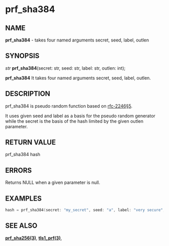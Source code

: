 # prf_sha384

## NAME

**prf_sha384** - takes four named arguments secret, seed, label, outlen
## SYNOPSIS

*str* **prf_sha384**(secret: str, seed: str, label: str, outlen: int);

**prf_sha384** It takes four named arguments secret, seed, label, outlen.

## DESCRIPTION

prf_sha384 is pseudo random function based on [rfc-2246§5](https://www.rfc-editor.org/rfc/rfc2246.html). 

It uses given seed and label as a basis for the pseudo random generator while the secret is the basis of the hash limited by the given outlen parameter. 


## RETURN VALUE

prf_sha384 hash

## ERRORS

Returns NULL when a given parameter is null.

## EXAMPLES

```cpp
hash = prf_sha384(secret: "my_secret", seed: "a", label: "very secure", outlenL 48);
```

## SEE ALSO

**[prf_sha256(3)](prf_sha256.md)**,
**[tls1_prf(3)](tls1_prf.md)**,

